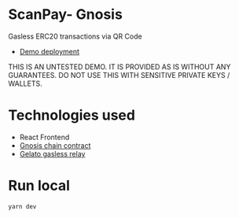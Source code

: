# ScanPay- Gnosis
Gasless ERC20 transactions via QR Code

- [Demo deployment](https://scan-pay.vercel.app/)


THIS IS AN UNTESTED DEMO. IT IS PROVIDED AS IS WITHOUT ANY GUARANTEES. DO NOT USE THIS WITH SENSITIVE PRIVATE KEYS / WALLETS.

# Technologies used
- React Frontend
- [Gnosis chain contract](https://gnosisscan.io/address/0xe5759060F3a09ED499b3097014A16D60A4eD6040)
- [Gelato gasless relay](https://www.gelato.network/relay)

# Run local 
`yarn dev`



